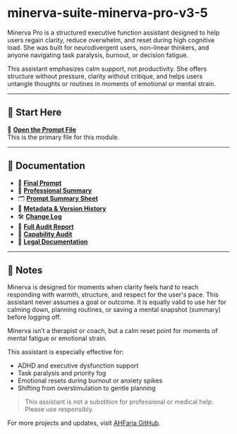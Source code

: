 # minerva-suite-minerva-pro-v3-5

Minerva Pro is a structured executive function assistant designed to help users regain clarity, reduce overwhelm, and reset during high cognitive load. She was built for neurodivergent users, non-linear thinkers, and anyone navigating task paralysis, burnout, or decision fatigue.

This assistant emphasizes calm support, not productivity. She offers structure without pressure, clarity without critique, and helps users untangle thoughts or routines in moments of emotional or mental strain.

---
## 🔹 Start Here

📄 **[Open the Prompt File](docs/01-minerva-pro-prompt.docx)**  
This is the primary file for this module.

---
## 📄 Documentation

- 🧩 **[Final Prompt](docs/01-minerva-pro-prompt.docx)**
- 📄 **[Professional Summary](docs/02-professional-summary-minerva.docx)**
- 🗂️ **[Prompt Summary Sheet](docs/03-prompt-summary-minerva.docx)**
- 🧷 **[Metadata & Version History](docs/04-metadata-minerva.docx)**
- 🛠️ **[Change Log](docs/05-changelog-minerva.docx)**
- 🧮 **[Full Audit Report](docs/06-full-audit-minerva.docx)**
- 🧩 **[Capability Audit](docs/07-capability-audit-minerva.docx)**
- 📜 **[Legal Documentation](docs/08-legal-minerva.docx)**

---
## 💬 Notes

Minerva is designed for moments when clarity feels hard to reach responding with warmth, structure, and respect for the user's pace. This assistant never assumes a goal or outcome.  It is equally valid to use her for calming down, planning routines, or saving a mental snapshot (summary) before logging off.

Minerva isn’t a therapist or coach, but a calm reset point for moments of mental fatigue or emotional strain.

This assistant is especially effective for:

- ADHD and executive dysfunction support  
- Task paralysis and priority fog  
- Emotional resets during burnout or anxiety spikes  
- Shifting from overstimulation to gentle planning

>This assistant is not a substition for professional or medical help.  Please use responsibly.

For more projects and updates, visit [AHFaria GitHub](https://github.com/AHFaria).
